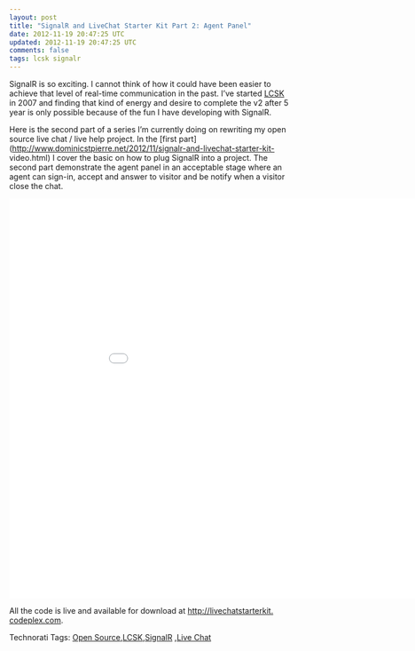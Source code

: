 ```yaml
---
layout: post
title: "SignalR and LiveChat Starter Kit Part 2: Agent Panel"
date: 2012-11-19 20:47:25 UTC
updated: 2012-11-19 20:47:25 UTC
comments: false
tags: lcsk signalr
---
```


SignalR is so exciting. I cannot think of how it could have been easier to
achieve that level of real-time communication in the past. I’ve started
[LCSK](http://livechatstarterkit.codeplex.com) in 2007 and finding that kind
of energy and desire to complete the v2 after 5 year is only possible because
of the fun I have developing with SignalR.

Here is the second part of a series I’m currently doing on rewriting my open
source live chat / live help project. In the [first
part](http://www.dominicstpierre.net/2012/11/signalr-and-livechat-starter-kit-
video.html) I cover the basic on how to plug SignalR into a project. The
second part demonstrate the agent panel in an acceptable stage where an agent
can sign-in, accept and answer to visitor and be notify when a visitor close
the chat.

<iframe width="960" height="720" src="//www.youtube.com/embed/1KVMXjDS4-M" frameborder="0"> </iframe>

All the code is live and available for download at [http://livechatstarterkit.
codeplex.com](http://livechatstarterkit.codeplex.com).

Technorati Tags: [Open Source](http://technorati.com/tags/Open+Source),[LCSK](
http://technorati.com/tags/LCSK),[SignalR](http://technorati.com/tags/SignalR)
,[Live Chat](http://technorati.com/tags/Live+Chat)

